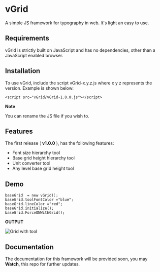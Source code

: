 # vGrid
A simple JS framework for typography in web. It's light an easy to use.

## Requirements

vGrid is strictly built on JavaScript and has no dependencies, other than a JavaScript enabled browser.

## Installation

To use vGrid, include the script vGrid-x.y.z.js where x y z represents the version. Example is shown below:

    <script src="vGrid/vGrid-1.0.0.js"></script>

**Note**

You can rename the JS file if you wish to.

## Features
The first release ( **v1.0.0** ), has the following features:
- Font size hierarchy tool
- Base grid height hierarchy tool
- Unit converter tool
- Any level base grid height tool

## Demo

    baseGrid  = new vGrid();
    baseGrid.toolFontColor ="blue";
    baseGrid.lineColor ="red";
    baseGrid.initialize();
    baseGrid.ForceONWithGrid();

**OUTPUT**

![Grid with tool](https://imgur.com/9It6nXZ)

## Documentation
The documentation for this framework will be provided soon, you may **Watch**, this repo for further updates.

